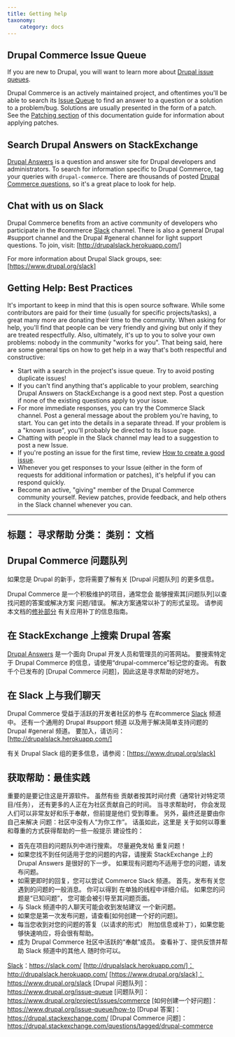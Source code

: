 ```yaml
---
title: Getting help
taxonomy:
    category: docs
---
```


## Drupal Commerce Issue Queue
If you are new to Drupal, you will want to learn more about [Drupal issue queues].

Drupal Commerce is an actively maintained project, and oftentimes you'll be
able to search its [Issue Queue] to find an answer to a question or a solution to
a problem/bug. Solutions are usually presented in the form of a patch. See the
[Patching section](../../02.developer-guide/02.install-update/07.patching) of this documentation
guide for information about applying patches.

## Search Drupal Answers on StackExchange
[Drupal Answers] is a question and answer site for Drupal developers and administrators. To search for information specific to Drupal Commerce, tag your queries with `drupal-commerce`. There are thousands of posted [Drupal Commerce questions], so it's a great place to look for help.

## Chat with us on Slack
Drupal Commerce benefits from an active community of developers who participate
in the #commerce [Slack] channel. There is also a general Drupal #support channel
and the Drupal #general channel for light support questions. To join, visit:
[http://drupalslack.herokuapp.com/]

For more information about Drupal Slack groups, see: [https://www.drupal.org/slack]

## Getting Help: Best Practices
It's important to keep in mind that this is open source software. While some
contributors are paid for their time (usually for specific projects/tasks), a
great many more are donating their time to the community. When asking for help,
you'll find that people can be very friendly and giving but only if they are
treated respectfully. Also, ultimately, it's up to you to solve your own
problems: nobody in the community "works for you". That being said, here are
some general tips on how to get help in a way that's both respectful and
constructive:

 - Start with a search in the project's issue queue. Try to avoid posting
   duplicate issues!
 - If you can't find anything that's applicable to your problem, searching
   Drupal Answers on StackExchange is a good next step. Post a question if none of the existing questions apply to your issue.
 - For more immediate responses, you can try the Commerce Slack channel. Post a general message about the problem you're having, to start. You can get
   into the details in a separate thread. If your problem is a "known issue",
   you'll probably be directed to its Issue page.
 - Chatting with people in the Slack channel may lead to a suggestion to post
   a new Issue.
 - If you're posting an issue for the first time, review [How to create a good issue].
 - Whenever you get responses to your Issue (either in the form of requests for
   additional information or patches), it's helpful if you can respond quickly.
 - Become an active, "giving" member of the Drupal Commerce community yourself.
   Review patches, provide feedback, and help others in the Slack channel
   whenever you can.

[Slack]: https://slack.com/
[http://drupalslack.herokuapp.com/]: http://drupalslack.herokuapp.com/
[https://www.drupal.org/slack]: https://www.drupal.org/slack
[Drupal issue queues]: https://www.drupal.org/issue-queue
[Issue Queue]: https://www.drupal.org/project/issues/commerce
[How to create a good issue]: https://www.drupal.org/issue-queue/how-to
[Drupal Answers]: https://drupal.stackexchange.com/
[Drupal Commerce questions]: https://drupal.stackexchange.com/questions/tagged/drupal-commerce

---
标题： 寻求帮助
分类：
     类别： 文档
---

## Drupal Commerce 问题队列
如果您是 Drupal 的新手，您将需要了解有关 [Drupal 问题队列] 的更多信息。

Drupal Commerce 是一个积极维护的项目，通常您会
能够搜索其[问题队列]以查找问题的答案或解决方案
问题/错误。 解决方案通常以补丁的形式呈现。 请参阅
本文档的[修补部分](../../02.developer-guide/02.install-update/07.patching)
有关应用补丁的信息指南。

## 在 StackExchange 上搜索 Drupal 答案
[Drupal Answers] 是一个面向 Drupal 开发人员和管理员的问答网站。 要搜索特定于 Drupal Commerce 的信息，请使用“drupal-commerce”标记您的查询。 有数千个已发布的 [Drupal Commerce 问题]，因此这是寻求帮助的好地方。

## 在 Slack 上与我们聊天
Drupal Commerce 受益于活跃的开发者社区的参与
在#commerce [Slack] 频道中。 还有一个通用的 Drupal #support 频道
以及用于解决简单支持问题的 Drupal #general 频道。 要加入，请访问：
[http://drupalslack.herokuapp.com/]

有关 Drupal Slack 组的更多信息，请参阅：[https://www.drupal.org/slack]

## 获取帮助：最佳实践
重要的是要记住这是开源软件。 虽然有些
贡献者按其时间付费（通常针对特定项目/任务），
还有更多的人正在为社区贡献自己的时间。 当寻求帮助时，
你会发现人们可以非常友好和乐于奉献，但前提是他们
受到尊重。 另外，最终还是要由你自己来解决
问题：社区中没有人“为你工作”。 话虽如此，这里是
关于如何以尊重和尊重的方式获得帮助的一些一般提示
建设性的：

  - 首先在项目的问题队列中进行搜索。 尽量避免发帖
    重复问题！
  - 如果您找不到任何适用于您的问题的内容，请搜索
    StackExchange 上的 Drupal Answers 是很好的下一步。 如果现有问题均不适用于您的问题，请发布问题。
  - 如需更即时的回复，您可以尝试 Commerce Slack 频道。 首先，发布有关您遇到的问题的一般消息。 你可以得到
    在单独的线程中详细介绍。 如果您的问题是“已知问题”，
    您可能会被引导至其问题页面。
  - 与 Slack 频道中的人聊天可能会收到发帖建议
    一个新问题。
  - 如果您是第一次发布问题，请查看[如何创建一个好的问题]。
  - 每当您收到对您的问题的答复（以请求的形式）
    附加信息或补丁），如果您能够快速响应，将会很有帮助。
  - 成为 Drupal Commerce 社区中活跃的“奉献”成员。
    查看补丁、提供反馈并帮助 Slack 频道中的其他人
    随时你可以。

[Slack]：https://slack.com/
[http://drupalslack.herokuapp.com/]：http://drupalslack.herokuapp.com/
[https://www.drupal.org/slack]：https://www.drupal.org/slack
[Drupal 问题队列]：https://www.drupal.org/issue-queue
[问题队列]：https://www.drupal.org/project/issues/commerce
[如何创建一个好问题]：https://www.drupal.org/issue-queue/how-to
[Drupal 答案]：https://drupal.stackexchange.com/
[Drupal Commerce 问题]：https://drupal.stackexchange.com/questions/tagged/drupal-commerce
